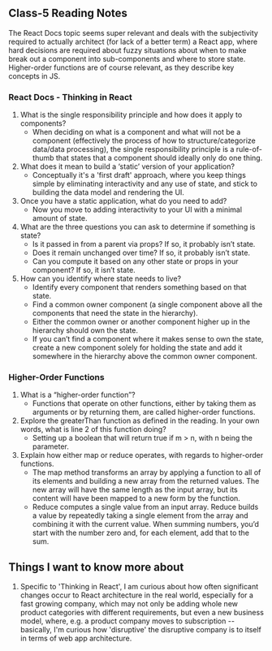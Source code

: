 ## Class-5 Reading Notes  
<p>The React Docs topic seems super relevant and deals with the subjectivity required to actually architect (for lack of a better term) a React app, where hard decisions are required about fuzzy situations about when to make break out a component into sub-components and where to store state. Higher-order functions are of course relevant, as they describe key concepts in JS.</p>

### React Docs - Thinking in React

1. What is the single responsibility principle and how does it apply to components?
    * When deciding on what is a component and what will not be a component (effectively the process of how to structure/categorize data/data processing), the single responsibility principle is a rule-of-thumb that states that a component should ideally only do one thing.
2. What does it mean to build a ‘static’ version of your application?
    * Conceptually it's a 'first draft' approach, where you keep things simple by eliminating interactivity and any use of state, and stick to building the data model and rendering the UI.
3. Once you have a static application, what do you need to add?
    * Now you move to adding interactivity to your UI with a minimal amount of state.
4. What are the three questions you can ask to determine if something is state?
    * Is it passed in from a parent via props? If so, it probably isn’t state.
    * Does it remain unchanged over time? If so, it probably isn’t state.
    * Can you compute it based on any other state or props in your component? If so, it isn’t state.
5. How can you identify where state needs to live?
    * Identify every component that renders something based on that state.
    * Find a common owner component (a single component above all the components that need the state in the hierarchy).
    * Either the common owner or another component higher up in the hierarchy should own the state.
    * If you can’t find a component where it makes sense to own the state, create a new component solely for holding the state and add it somewhere in the hierarchy above the common owner component.

### Higher-Order Functions

1. What is a “higher-order function”?
    * Functions that operate on other functions, either by taking them as arguments or by returning them, are called higher-order functions.
2. Explore the greaterThan function as defined in the reading. In your own words, what is line 2 of this function doing?
    * Setting up a boolean that will return true if m > n, with n being the parameter.
3. Explain how either map or reduce operates, with regards to higher-order functions.
    * The map method transforms an array by applying a function to all of its elements and building a new array from the returned values. The new array will have the same length as the input array, but its content will have been mapped to a new form by the function.
    * Reduce computes a single value from an input array. Reduce builds a value by repeatedly taking a single element from the array and combining it with the current value. When summing numbers, you’d start with the number zero and, for each element, add that to the sum.

## Things I want to know more about

1. Specific to 'Thinking in React', I am curious about how often significant changes occur to React architecture in the real world, especially for a fast growing company, which may not only be adding whole new product categories with different requirements, but even a new business model, where, e.g. a product company moves to subscription -- basically, I'm curious how 'disruptive' the disruptive company is to itself in terms of web app architecture.